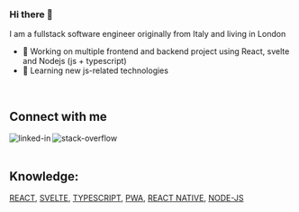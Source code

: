 ### Hi there 👋
I am a fullstack software engineer originally from Italy and living in London
- 🔭 Working on multiple frontend and backend project using React, svelte and Nodejs (js + typescript)
- 🌱 Learning new js-related technologies
<br>

## Connect with me

[<img align="left" alt="linked-in" src="https://img.shields.io/badge/linkedin-%230077B5.svg?&style=for-the-badge&logo=linkedin&logoColor=white" />](https://www.linkedin.com/in/raffaele-mor%C3%AC-291a7217/)

[<img align="left" alt="stack-overflow" src="https://img.shields.io/badge/stack%20overflow-FE7A16?logo=stack-overflow&logoColor=white&style=for-the-badge" />](https://stackoverflow.com/users/3544980/raffaele)

<br>
<br>

## Knowledge:
[REACT](https://reactjs.org/),
[SVELTE](https://svelte.dev/),
[TYPESCRIPT](https://www.typescriptlang.org/),
[PWA](https://web.dev/progressive-web-apps/),
[REACT NATIVE](https://reactnative.dev/),
[NODE-JS](https://nodejs.org/)
<br>
<br>

<!--
**Raffaele/raffaele** is a ✨ _special_ ✨ repository because its `README.md` (this file) appears on your GitHub profile.

Here are some ideas to get you started:

- 🔭 I’m currently working on ...
- 🌱 I’m currently learning ...
- 👯 I’m looking to collaborate on ...
- 🤔 I’m looking for help with ...
- 💬 Ask me about ...
- 📫 How to reach me: ...
- 😄 Pronouns: ...
- ⚡ Fun fact: ...
-->
